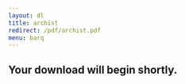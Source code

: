```yaml
---
layout: dl
title: archist
redirect: /pdf/archist.pdf
menu: barq
---
```

## Your download will begin shortly.
